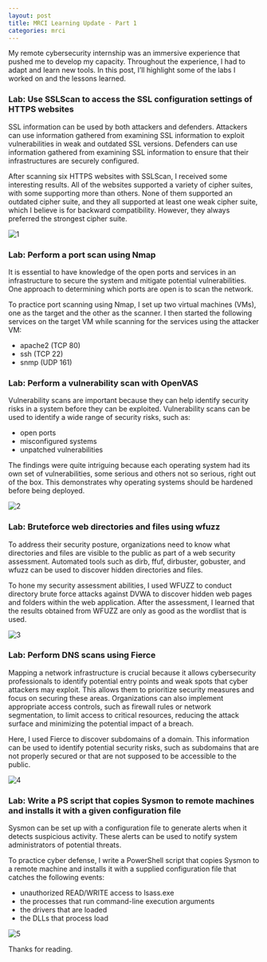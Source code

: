 ```yaml
---
layout: post
title: MRCI Learning Update - Part 1
categories: mrci
---
```


My remote cybersecurity internship was an immersive experience that pushed me to develop my capacity. Throughout the experience, I had to adapt and learn new tools. In this post, I’ll highlight some of the labs I worked on and the lessons learned.


### Lab: Use SSLScan to access the SSL configuration settings of HTTPS websites

SSL information can be used by both attackers and defenders. Attackers can use information gathered from examining SSL information to exploit vulnerabilities in weak and outdated SSL versions. Defenders can use information gathered from examining SSL information to ensure that their infrastructures are securely configured.

After scanning six HTTPS websites with SSLScan, I received some interesting results. All of the websites supported a variety of cipher suites, with some supporting more than others. None of them supported an outdated cipher suite, and they all supported at least one weak cipher suite, which I believe is for backward compatibility. However, they always preferred the strongest cipher suite.

![1](https://github.com/user-attachments/assets/ba6e0341-5b7a-4459-992e-3c7936b26eb8)


### Lab: Perform a port scan using Nmap

It is essential to have knowledge of the open ports and services in an infrastructure to secure the system and mitigate potential vulnerabilities. One approach to determining which ports are open is to scan the network.

To practice port scanning using Nmap, I set up two virtual machines (VMs), one as the target and the other as the scanner. I then started the following services on the target VM while scanning for the services using the attacker VM:

- apache2 (TCP 80)
- ssh (TCP 22)
- snmp (UDP 161)


### Lab: Perform a vulnerability scan with OpenVAS

Vulnerability scans are important because they can help identify security risks in a system before they can be exploited. Vulnerability scans can be used to identify a wide range of security risks, such as:

- open ports
- misconfigured systems
- unpatched vulnerabilities

The findings were quite intriguing because each operating system had its own set of vulnerabilities, some serious and others not so serious, right out of the box. This demonstrates why operating systems should be hardened before being deployed.

![2](https://github.com/user-attachments/assets/3229f56c-fcfd-4893-b5fd-c31b05403f3f)


### Lab: Bruteforce web directories and files using wfuzz

To address their security posture, organizations need to know what directories and files are visible to the public as part of a web security assessment. Automated tools such as dirb, ffuf, dirbuster, gobuster, and wfuzz can be used to discover hidden directories and files.

To hone my security assessment abilities, I used WFUZZ to conduct directory brute force attacks against DVWA to discover hidden web pages and folders within the web application. After the assessment, I learned that the results obtained from WFUZZ are only as good as the wordlist that is used.

![3](https://github.com/user-attachments/assets/9e1c0821-3a4b-4126-89d6-2e576b08000d)


### Lab: Perform DNS scans using Fierce

Mapping a network infrastructure is crucial because it allows cybersecurity professionals to identify potential entry points and weak spots that cyber attackers may exploit. This allows them to prioritize security measures and focus on securing these areas. Organizations can also implement appropriate access controls, such as firewall rules or network segmentation, to limit access to critical resources, reducing the attack surface and minimizing the potential impact of a breach.

Here, I used Fierce to discover subdomains of a domain. This information can be used to identify potential security risks, such as subdomains that are not properly secured or that are not supposed to be accessible to the public.

![4](https://github.com/user-attachments/assets/b308b2a3-b364-4a1b-a6a1-cf4e435ccc1d)


### Lab: Write a PS script that copies Sysmon to remote machines and installs it with a given configuration file

Sysmon can be set up with a configuration file to generate alerts when it detects suspicious activity. These alerts can be used to notify system administrators of potential threats.

To practice cyber defense, I write a PowerShell script that copies Sysmon to a remote machine and installs it with a supplied configuration file that catches the following events:

- unauthorized READ/WRITE access to lsass.exe
- the processes that run command-line execution arguments
- the drivers that are loaded
- the DLLs that process load

![5](https://github.com/user-attachments/assets/43be1088-f19f-49e3-8d21-4cf8c18901ca)


Thanks for reading.
